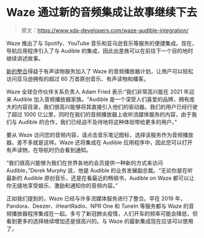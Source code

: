 # Waze 通过新的音频集成让故事继续下去

> 原文：<https://www.xda-developers.com/waze-audible-integration/>

Waze 推出了与 Spotify、YouTube 音乐和亚马逊音乐等服务的便捷集成。现在，导航应用程序引入了与 Audible 的集成，因此出差族可以在前往下一个目的地时继续讲述故事。

[新的整合](https://www.audible.com/about/newsroom/waze-welcomes-audible-to-its-audio-player-program/)得益于有声读物服务加入了 Waze 的音频播放器计划，让用户可以轻松访问亚马逊拥有的超过 60 万首原创音乐、有声读物和播客。

Waze 全球合作伙伴关系负责人 Adam Fried 表示:“我们非常高兴能在 2021 年迎来 Audible 加入音频播放器家族。“Audible 是一个深受人们喜爱的品牌，拥有庞大的内容目录，我们很高兴能够将其直接引入他们的驱动器。我们的用户已经行驶了超过 1000 亿公里，同时在我们的音频播放器上收听流媒体服务的内容，由于我们与 Audible 的合作，我们已经迫不及待地将这种体验带给更多的用户。”

要从 Waze 访问您的音频内容，请点击音乐笔记图标，选择该服务作为音频播放器。差不多就是这样。Waze 还将集成在 Audible 应用程序中，因此您可以打开有声读物，在导航时仍会看到通知。

“我们很高兴能够为我们在世界各地的会员提供一种新的方式来访问 Audible，”Derek Murphy 说，他是 Audible 的业务发展副总裁。“无论你是在听最新的 Audible 原创音乐，还是在看最近的畅销书，Audible on Waze 都可以让你无缝地享受娱乐、激励和通知你的音频内容。”

正如我们提到的，Waze 已经与许多流媒体服务进行了整合。早在 2019 年，Pandora、Deezer、iHeartRadio、NPR One 和 TuneIn 等服务都与 Waze 的音频播放器程序集成在一起。多亏了新冠肺炎疫情，人们开车的频率可能会降低，但看到更多的选择继续增加还是很高兴的。与 Waze 的最新集成现在应该可以使用了。
